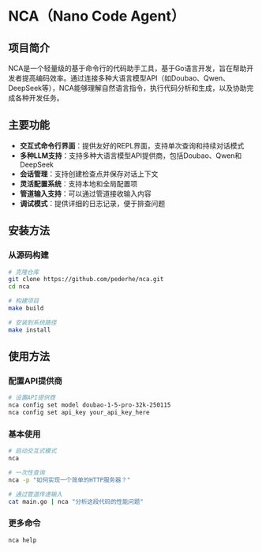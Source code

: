 # NCA（Nano Code Agent）

## 项目简介

NCA是一个轻量级的基于命令行的代码助手工具，基于Go语言开发，旨在帮助开发者提高编码效率。通过连接多种大语言模型API（如Doubao、Qwen、DeepSeek等），NCA能够理解自然语言指令，执行代码分析和生成，以及协助完成各种开发任务。

## 主要功能

- **交互式命令行界面**：提供友好的REPL界面，支持单次查询和持续对话模式
- **多种LLM支持**：支持多种大语言模型API提供商，包括Doubao、Qwen和DeepSeek
- **会话管理**：支持创建检查点并保存对话上下文
- **灵活配置系统**：支持本地和全局配置项
- **管道输入支持**：可以通过管道接收输入内容
- **调试模式**：提供详细的日志记录，便于排查问题

## 安装方法

### 从源码构建

```bash
# 克隆仓库
git clone https://github.com/pederhe/nca.git
cd nca

# 构建项目
make build

# 安装到系统路径
make install
```

## 使用方法

### 配置API提供商

```bash
# 设置API提供商
nca config set model doubao-1-5-pro-32k-250115
nca config set api_key your_api_key_here
```

### 基本使用

```bash
# 启动交互式模式
nca

# 一次性查询
nca -p "如何实现一个简单的HTTP服务器？"

# 通过管道传递输入
cat main.go | nca "分析这段代码的性能问题"
```

### 更多命令

```bash
nca help
```
